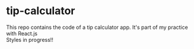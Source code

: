 # tip-calculator

This repo contains the code of a tip calculator app. It's part of my practice with React.js\
Styles in progress!!
